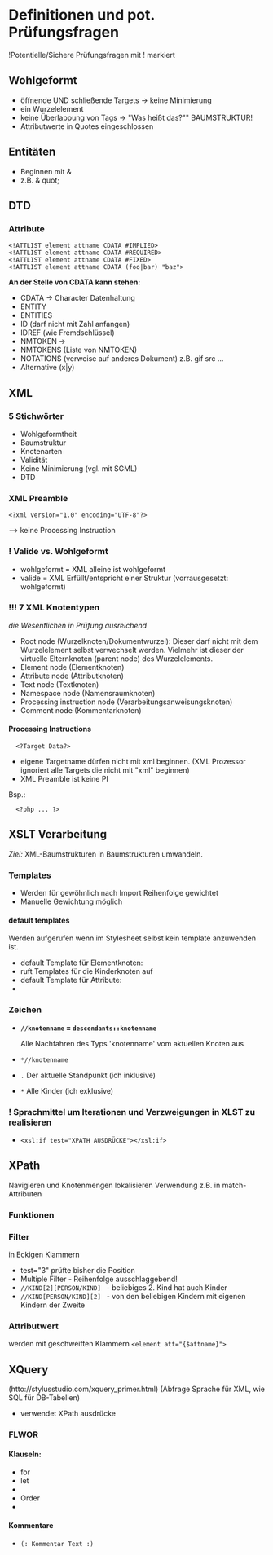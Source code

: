 # Definitionen und pot. Prüfungsfragen
!Potentielle/Sichere Prüfungsfragen mit ! markiert
## Wohlgeformt
 * öffnende UND schließende Targets
 -> keine Minimierung
 * ein Wurzelelement
 * keine Überlappung von Tags
 -> "Was heißt das?"" BAUMSTRUKTUR!
 * Attributwerte in Quotes eingeschlossen

## Entitäten
 * Beginnen mit &
 * z.B. & quot;

## DTD
### Attribute
    <!ATTLIST element attname CDATA #IMPLIED>
    <!ATTLIST element attname CDATA #REQUIRED>
    <!ATTLIST element attname CDATA #FIXED>
    <!ATTLIST element attname CDATA (foo|bar) "baz">

**An der Stelle von CDATA kann stehen:**
  * CDATA -> Character Datenhaltung
  * ENTITY
  * ENTITIES
  * ID (darf nicht mit Zahl anfangen)
  * IDREF (wie Fremdschlüssel)
  * NMTOKEN ->
  * NMTOKENS (Liste von NMTOKEN)
  * NOTATIONS (verweise auf anderes Dokument)
  z.B. gif src ...
  * Alternative (x|y)

## XML
### 5 Stichwörter
 * Wohlgeformtheit
 * Baumstruktur
  * Knotenarten
 * Validität
 * Keine Minimierung (vgl. mit SGML)
 * DTD

### XML Preamble
```
<?xml version="1.0" encoding="UTF-8"?>
```
--> keine Processing Instruction
### ! Valide vs. Wohlgeformt
 * wohlgeformt = XML alleine ist wohlgeformt
 * valide = XML Erfüllt/entspricht einer Struktur (vorrausgesetzt: wohlgeformt)

### !!! 7 XML Knotentypen
*die Wesentlichen in Prüfung ausreichend*
 * Root node (Wurzelknoten/Dokumentwurzel):
   Dieser darf nicht mit dem Wurzelelement selbst verwechselt werden. Vielmehr ist dieser der virtuelle Elternknoten (parent node) des Wurzelelements.
 * Element node (Elementknoten)
 * Attribute node (Attributknoten)
 * Text node (Textknoten)
 * Namespace node (Namensraumknoten)
 * Processing instruction node    (Verarbeitungsanweisungsknoten)
 * Comment node (Kommentarknoten)

#### Processing Instructions
```
  <?Target Data?>
```
 * eigene Targetname dürfen nicht mit xml beginnen. (XML Prozessor ignoriert alle Targets die nicht mit "xml" beginnen)
 * XML Preamble ist keine PI

 Bsp.:
 ```
   <?php ... ?>
 ```

## XSLT Verarbeitung
*Ziel:* XML-Baumstrukturen in Baumstrukturen umwandeln.

### Templates
* Werden für gewöhnlich nach Import Reihenfolge gewichtet
* Manuelle Gewichtung möglich

#### default templates
Werden aufgerufen wenn im Stylesheet selbst kein template anzuwenden ist.
 * default Template für Elementknoten:
  * ruft Templates für die Kinderknoten auf
 * default Template für Attribute:
  *

### Zeichen
* **```//knotenname``` = ```descendants::knotenname```**

  Alle Nachfahren des Typs 'knotenname' vom aktuellen Knoten aus

* ```*//knotenname```
* ```.``` Der aktuelle Standpunkt (ich inklusive)
* ```*``` Alle Kinder (ich exklusive)

### ! Sprachmittel um Iterationen und Verzweigungen in XLST zu realisieren

 * ```<xsl:if test="XPATH AUSDRÜCKE"></xsl:if>```

## XPath
Navigieren und Knotenmengen lokalisieren
Verwendung z.B. in match-Attributen

### Funktionen

### Filter
in Eckigen Klammern
* test="3" prüfte bisher die Position
* Multiple Filter - Reihenfolge ausschlaggebend!
 * ```//KIND[2][PERSON/KIND] ``` - beliebiges 2. Kind hat auch Kinder
 * ```//KIND[PERSON/KIND][2] ``` - von den beliebigen Kindern mit eigenen Kindern der Zweite

### Attributwert
werden mit geschweiften Klammern ```<element att="{$attname}">```

## XQuery
(htto://stylusstudio.com/xquery_primer.html)
(Abfrage Sprache für XML, wie SQL für DB-Tabellen)
* verwendet XPath ausdrücke

### FLWOR
#### Klauseln:
  * for
  * let
  *
  * Order
  *
#### Kommentare
  * ```(: Kommentar Text :)```
